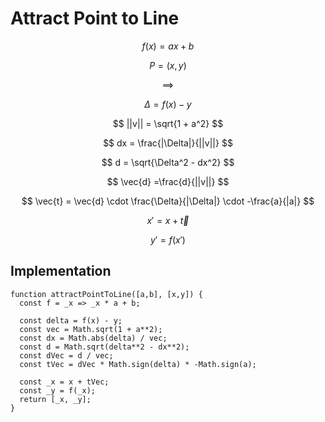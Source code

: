 # Attract Point to Line

$$
f(x) = ax + b
$$

$$
P = (x,y)
$$

$$
\implies
$$

$$
\Delta = f(x) - y
$$

$$
||v|| = \sqrt{1 + a^2}
$$

$$
dx = \frac{|\Delta|}{||v||}
$$

$$
d = \sqrt{\Delta^2 - dx^2}
$$

$$
\vec{d} =\frac{d}{||v||}
$$

$$
\vec{t} = \vec{d} \cdot \frac{\Delta}{|\Delta|} \cdot -\frac{a}{|a|}
$$

$$
x' = x + \vec{t}
$$

$$
y' = f(x')
$$

## Implementation

```
function attractPointToLine([a,b], [x,y]) {
  const f = _x => _x * a + b;

  const delta = f(x) - y;
  const vec = Math.sqrt(1 + a**2);
  const dx = Math.abs(delta) / vec;
  const d = Math.sqrt(delta**2 - dx**2);
  const dVec = d / vec;
  const tVec = dVec * Math.sign(delta) * -Math.sign(a);
  
  const _x = x + tVec;
  const _y = f(_x);
  return [_x, _y];
}
```
